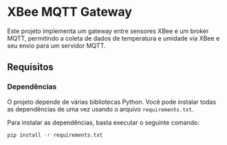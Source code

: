 # XBee MQTT Gateway

Este projeto implementa um gateway entre sensores XBee e um broker MQTT, permitindo a coleta de dados de temperatura e umidade via XBee e seu envio para um servidor MQTT.

## Requisitos

### Dependências

O projeto depende de várias bibliotecas Python. Você pode instalar todas as dependências de uma vez usando o arquivo `requirements.txt`.

Para instalar as dependências, basta executar o seguinte comando:

```bash
pip install -r requirements.txt
